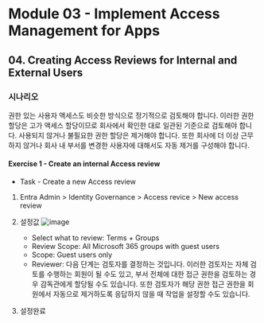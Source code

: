 # Module 03 - Implement Access Management for Apps
## 04. Creating Access Reviews for Internal and External Users

### 시나리오 
권한 있는 사용자 액세스도 비슷한 방식으로 정기적으로 검토해야 합니다. 이러한 권한 할당은 고가 액세스 할당이므로 회사에서 확인한 대로 일관된 기준으로 검토해야 합니다. 사용되지 않거나 불필요한 권한 할당은 제거해야 합니다. 또한 회사에 더 이상 근무하지 않거나 회사 내 부서를 변경한 사용자에 대해서도 자동 제거를 구성해야 합니다.

#### Exercise 1 - Create an internal Access review
* Task - Create a new Access review

1. Entra Admin > Identity Governance > Access revice > New access review
2. 설정값
![image](https://github.com/user-attachments/assets/b912623c-da96-49d4-a177-26a59310c157)

   * Select what to review: Terms + Groups
   * Review Scope: All Microsoft 365 groups with guest users
   * Scope: Guest users only
   * Reviewer: 다음 단계는 검토자를 결정하는 것입니다. 이러한 검토자는 자체 검토를 수행하는 회원이 될 수도 있고, 부서 전체에 대한 접근 권한을 검토하는 경우 감독관에게 할당될 수도 있습니다. 또한 검토자가 해당 권한 접근 권한을 회원에서 자동으로 제거하도록 응답하지 않을 때 작업을 설정할 수도 있습니다.
  3. 설정완료
